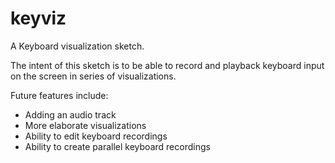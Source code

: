 # keyviz
A Keyboard visualization sketch.

The intent of this sketch is to be able to record and playback keyboard input on the screen in series of visualizations.

Future features include:

  * Adding an audio track
  * More elaborate visualizations
  * Ability to edit keyboard recordings
  * Ability to create parallel keyboard recordings
